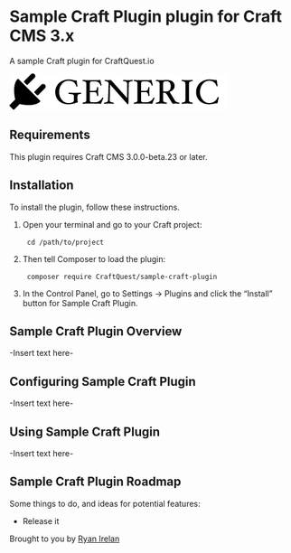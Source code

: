 # Sample Craft Plugin plugin for Craft CMS 3.x

A sample Craft plugin for CraftQuest.io

![Screenshot](resources/img/plugin-logo.png)

## Requirements

This plugin requires Craft CMS 3.0.0-beta.23 or later.

## Installation

To install the plugin, follow these instructions.

1. Open your terminal and go to your Craft project:

        cd /path/to/project

2. Then tell Composer to load the plugin:

        composer require CraftQuest/sample-craft-plugin

3. In the Control Panel, go to Settings → Plugins and click the “Install” button for Sample Craft Plugin.

## Sample Craft Plugin Overview

-Insert text here-

## Configuring Sample Craft Plugin

-Insert text here-

## Using Sample Craft Plugin

-Insert text here-

## Sample Craft Plugin Roadmap

Some things to do, and ideas for potential features:

* Release it

Brought to you by [Ryan Irelan](https://craftquest.io)
